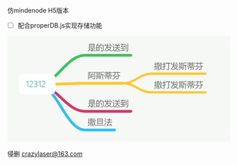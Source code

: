 仿mindenode  H5版本

- [ ] 配合properDB.js实现存储功能

![1563073779432](README.assets/1563073779432.png)

侵删 crazylaser@163.com

